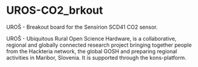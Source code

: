 # UROS-CO2_brkout
UROŠ - Breakout board for the Sensirion SCD41 CO2 sensor. 

UROŠ - Ubiquitous Rural Open Science Hardware, is a collaborative, regional and globally connected research project bringing together people from the Hackteria network, the global GOSH and preparing regional activities in Maribor, Slovenia. It is supported through the kons-platform.
